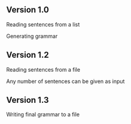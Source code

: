 ## Version 1.0

Reading sentences from a list

Generating grammar


## Version 1.2

Reading sentences from a file

Any number of sentences can be given as input


## Version 1.3

Writing final grammar to a file
